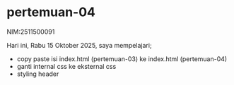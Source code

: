 # pertemuan-04

NIM:2511500091<br>

Hari ini, Rabu 15 Oktober 2025, saya mempelajari;
<ul>
   <li>copy paste isi index.html (pertemuan-03) ke index.html (pertemuan-04)</li>
   <li>ganti internal css ke eksternal css</li>
   <li>styling header</li>
</ul>
